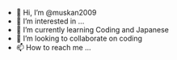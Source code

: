 - 👋 Hi, I’m @muskan2009
- 👀 I’m interested in ...
- 🌱 I’m currently learning Coding and Japanese
- 💞️ I’m looking to collaborate on coding
- 📫 How to reach me ...

<!---
muskan2009/muskan2009 is a ✨ special ✨ repository because its `README.md` (this file) appears on your GitHub profile.
You can click the Preview link to take a look at your changes.
--->
